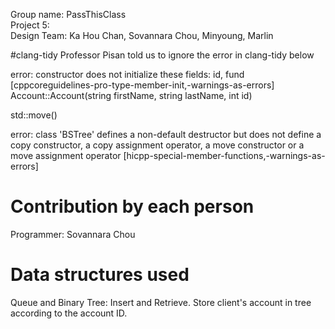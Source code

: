 
Group name: PassThisClass <br />
Project 5: <br />
Design Team: Ka Hou Chan, Sovannara Chou, Minyoung, Marlin <br />

#clang-tidy
Professor Pisan told us to ignore the error in clang-tidy below

error: constructor does not initialize these fields: id, fund [cppcoreguidelines-pro-type-member-init,-warnings-as-errors]
Account::Account(string firstName, string lastName, int id)

std::move()

error: class 'BSTree' defines a non-default destructor but does not define a copy constructor, a copy assignment operator, a move constructor or a move assignment operator [hicpp-special-member-functions,-warnings-as-errors]

# Contribution by each person <br />
Programmer: Sovannara Chou 

# Data structures used
Queue and Binary Tree: Insert and Retrieve. Store client's account in tree 
according to the account ID. 
